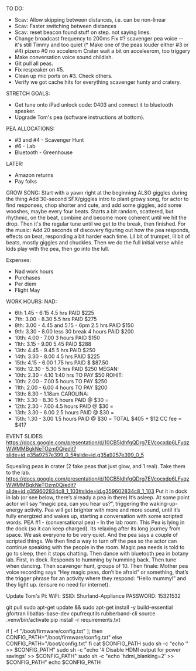 TO DO:
* Scav: Allow skipping between distances, i.e. can be non-linear
* Scav: Faster switching between distances
* Scav: reset beacon found stuff on step. not saying lines.
* Change broadcast frequency to 200ms
Fix #? scavenger pea voice -- it's still Timmy and too quiet (* Make one of the peas louder either #3 or #4)
pizero #0 no accelerom
Crater wait a bit on acceleerom, too triggery
* Make conversation voice sound childish.
* Git pull all peas.
* Fix respeaker on #5.
* Clean up mic ports on #3. Check others.
* Verify we got cache hits for everything scavenger hunty and cratery.

STRETCH GOALS:
* Get tune onto iPad unlock code: 0403 and connect it to bluetooth speaker.
* Upgrade Tom's pea (software instructions at bottom).

PEA ALLOCATIONS:
* #3 and #4 - Scavenger Hunt
* #6 - Lab
* Bluetooth - Greenhouse



LATER:
*	Amazon returns
* Pay folks



GROW SONG:
Start with a yawn right at the beginning
ALSO giggles during the thing
Add 30-second SFX/giggles intro to plant growy song, for actor to find responses, chop shorter and cute, and add some giggles, add some wooshes, maybe every four beats. Starts a bit random, scattered, but rhythmic, on the beat, combine and become more coherent until we hit the drop. Then it's the regular tune until we get to the break, then finished.
For the music: Add 20 seconds of discovery figuring out how the pea responds, effects on beat, responding a bit harder each time. Lil bit of trumpet, lil bit of beats, mostly giggles and chuckles. Then we do the full initial verse while kids play with the pea, then go into the lull.



Expenses:
- Nad work hours
- Purchases
- Per diem
- Flight May

WORK HOURS:
NAD:
* 6th 1.45 - 6:15 4.5 hrs PAID $225
* 7th: 3.00 - 8.30 5.5 hrs PAID $275
* 8th: 3.00 - 4.45 and 5.15 - 6pm 2.5 hrs PAID $150
* 9th: 3.30 - 8.00 less 30 break 4 hours PAID $200
* 10th: 4.00 - 7.00 3 hours PAID $150
* 11th: 3.15 - 9.00 5.45 PAID $288
* 13th: 4.45 - 9.45 5 hrs PAID $250
* 14th: 3.30 - 8.00 4.5 hrs PAID $225
* 15th: 4.15 - 6.00  1.75 hrs PAID $ $87.50
* 16th: 12.30 - 5.30 5 hrs PAID $250
MEGAN:
* 10th: 2.30 - 4.10 1:40 hrs TO PAY $50
ROHIT:
* 10th: 2.00 - 7.00 5 hours TO PAY $250
* 11th: 2.00 -  6.00 4 hours TO PAY $200
* 13th: 8.30 - 1.18am
CAROLINA:
* 11th: 3.30 - 8.30 5 hours PAID @ $30 = 
* 12th: 2.30 - 7.00 4.5 hours PAID @ $30 = 
* 13th: 3.30 - 6.00 2.5 hours PAID @ $30 = 
* 15th: 1.30 - 3.00 1.5 hours PAID @ $30 = 
TOTAL $405 + $12 CC fee = $417

EVENT SLIDES:
https://docs.google.com/presentation/d/10CB5ldhfgQDrg7EVcocxdp6LFyqzWWMMBgkNeTOzm0Q/edit?slide=id.g35a9257e399_0_5#slide=id.g35a9257e399_0_5




Squealing peas in crater (2 fake peas that just glow, and 1 real).
Take them to the lab.
https://docs.google.com/presentation/d/10CB5ldhfgQDrg7EVcocxdp6LFyqzWWMMBgkNeTOzm0Q/edit?slide=id.g359602834c8_1_103#slide=id.g359602834c8_1_103 
Put it in dock in lab (or see below, there’s already a pea in there)
It’s asleep. At some point actor will say “magic pea, can you hear us?”, triggering the waking-up-energy activity.  Pea will get brighter with more and more sound, until it’s fully energized and wakes up, starting a conversation with some scripted words. 
PEA #1 - (conversational pea) - In the lab room. This Pea is lying in the dock (so it can keep charged). Its relaxing after its long journey from space. We ask everyone to be very quiet. And the pea says a couple of scripted things. We then find a way to turn off the pea so the actor can continue speaking with the people in the room.
Magic pea needs is told to go to sleep, then it stops chatting. 
Then dance with bluetooth pea in botany lab. First, in dock. Responds to humming by humming back. Then tune when dancing. 
Then scavenger hunt, groups of 10.
Then finale: Mother pea voice recording says “Hey magic peas, don’t be afraid” or something, that’s the trigger phrase for an activity where they respond: “Hello mummy!” and they light up. (ensure no need for internet).





Update Tom's Pi:
WiFi:
SSID: Shurland-Appliance
PASSWORD: 15321532

git pull
sudo apt-get update && sudo apt-get install -y build-essential gfortran libatlas-base-dev cpufrequtils rubberband-cli
source .venv/bin/activate
pip install -r requirements.txt

if [ -f "/boot/firmware/config.txt" ]; then
    CONFIG_PATH="/boot/firmware/config.txt"
else
    CONFIG_PATH="/boot/config.txt"
fi
cat $CONFIG_PATH
sudo sh -c "echo '' >> $CONFIG_PATH"
sudo sh -c "echo '# Disable HDMI output for power savings' >> $CONFIG_PATH"
sudo sh -c "echo 'hdmi_blanking=2' >> $CONFIG_PATH"
echo $CONFIG_PATH
